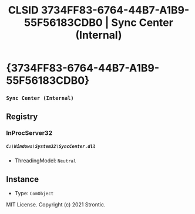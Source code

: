 ﻿---
title: "CLSID 3734FF83-6764-44B7-A1B9-55F56183CDB0 | Sync Center (Internal)"
excerpt: What is COM-Object CLSID 3734FF83-6764-44B7-A1B9-55F56183CDB0?
---

# {3734FF83-6764-44B7-A1B9-55F56183CDB0}

### `Sync Center (Internal)`

## Registry


### InProcServer32

##### `C:\Windows\System32\SyncCenter.dll`
* ThreadingModel: `Neutral`

## Instance

* Type: `ComObject`

MIT License. Copyright (c) 2021 Strontic.


